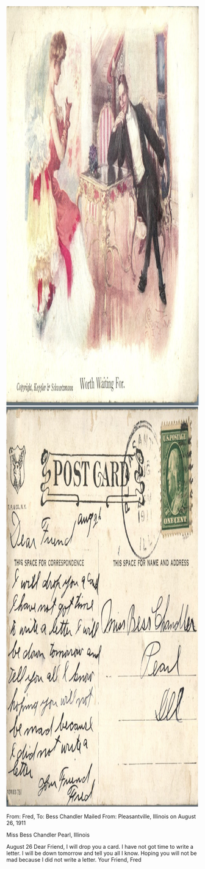 <html><body><a href="/wp-content/uploads/2014/05/postcard-2014-20140430_18354699_0156.jpg"><img class="alignnone size-full wp-image-495" src="/wp-content/uploads/2014/05/postcard-2014-20140430_18354699_0156.jpg" alt="postcard-2014-20140430_18354699_0156" width="1496" height="1043"></a> <a href="/wp-content/uploads/2014/05/postcard-2014-20140430_18355449_0157.jpg"><img class="alignnone size-full wp-image-496" src="/wp-content/uploads/2014/05/postcard-2014-20140430_18355449_0157.jpg" alt="postcard-2014-20140430_18355449_0157" width="1530" height="1045"></a>

From: Fred, To: Bess Chandler
Mailed From: Pleasantville, Illinois on August 26, 1911

Miss Bess Chandler
Pearl, Illinois

August 26
Dear Friend,
I will drop you a card. I have not got time to write a letter. I will be down tomorrow and tell you all I know. Hoping you will not be mad because I did not write a letter.
Your Friend,
Fred</body></html>